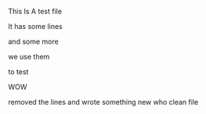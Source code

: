 This Is A test file

It has some lines

and some more

we use them

to test

WOW

removed the lines
and wrote something new
who
clean file

